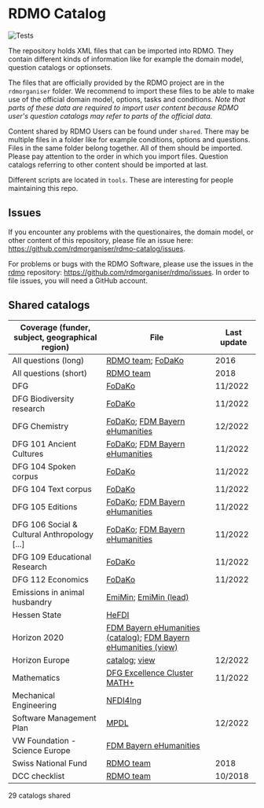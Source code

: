 # RDMO Catalog

![Tests](https://github.com/rdmorganiser/rdmo-catalog/actions/workflows/tests.yaml/badge.svg)

The repository holds XML files that can be imported into RDMO. They contain different kinds of information like for example the domain model, question catalogs or optionsets.

The files that are officially provided by the RDMO project are in the `rdmorganiser` folder. We recommend to import these files to be able to make use of the official domain model, options, tasks and conditions. *Note that parts of these data are required to import user content because RDMO user's question catalogs may refer to parts of the official data*.

Content shared by RDMO Users can be found under `shared`. There may be multiple files in a folder like for example conditions, options and questions. Files in the same folder belong together. All of them should be imported. Please pay attention to the order in which you import files. Question catalogs referring to other content should be imported at last.

Different scripts are located in `tools`. These are interesting for people maintaining this repo.

## Issues

If you encounter any problems with the questionaires, the domain model, or other content of this repository, please file an issue here: https://github.com/rdmorganiser/rdmo-catalog/issues.

For problems or bugs with the RDMO Software, please use the issues in the [rdmo](https://github.com/rdmorganiser/rdmo) repository: https://github.com/rdmorganiser/rdmo/issues. In order to file issues, you will need a GitHub account.

## Shared catalogs

| Coverage (funder, subject, geographical region) | File                                                                                                                                                                                                    | Last update |
| ----------------------------------------------- | ------------------------------------------------------------------------------------------------------------------------------------------------------------------------------------------------------- | ----------- |
| All questions (long)                            | [RDMO team](rdmorganiser/questions/rdmo.xml); [FoDaKo](shared/fodako/all_5.xml)                                                                                                                         | 2016        |
| All questions (short)                           | [RDMO team](rdmorganiser/questions/fhpshort.xml)                                                                                                                                                        | 2018        |
| DFG                                             | [FoDaKo](shared/fodako/dfg_5.xml)                                                                                                                                                                       | 11/2022     |
| DFG Biodiversity research                       | [FoDaKo](shared/fodako/biodiversity_dfg_5.xml)                                                                                                                                                          | 11/2022     |
| DFG Chemistry                                   | [FoDaKo](shared/fodako/chem_dfg_5.xml); [FDM Bayern eHumanities](shared/ub_fau_erlangen_nuernberg/dfg-chemie/dfg_Chemie.xml )                                                                           | 12/2022     |
| DFG 101 Ancient Cultures                        | [FoDaKo](shared/fodako/101_dfg_5.xml); [FDM Bayern eHumanities](shared/ub_fau_erlangen_nuernberg/dfg-alte-kulturen/dfg_alte_kulturen_fk101.xml)                                                         | 11/2022     |
| DFG 104 Spoken corpus                           | [FoDaKo](shared/fodako/spokencorpus_dfg_5.xml)                                                                                                                                                          | 11/2022     |
| DFG 104 Text corpus                             | [FoDaKo](shared/fodako/textcorpus_dfg_5.xml)                                                                                                                                                            | 11/2022     |
| DFG 105 Editions                                | [FoDaKo](shared/fodako/edition_dfg_5.xml); [FDM Bayern eHumanities](shared/ub_fau_erlangen_nuernberg/dfg-editionen/dfg_editions.xml)                                                                    | 11/2022     |
| DFG 106 Social & Cultural Anthropology [...]    | [FoDaKo](shared/fodako/106_dfg_5.xml); [FDM Bayern eHumanities](shared/ub_fau_erlangen_nuernberg/dfg-sozkulttheo/dfg_sozkulttheo_fk106.xml)                                                             | 11/2022     |
| DFG 109 Educational Research                    | [FoDaKo](shared/fodako/109_dfg_5.xml)                                                                                                                                                                   | 11/2022     |
| DFG 112 Economics                               | [FoDaKo](shared/fodako/112_dfg_5.xml)                                                                                                                                                                   | 11/2022     |
| Emissions in animal husbandry                   | [EmiMin](shared/EmiMin/publisso_terms4life_emiminV1_questions.xml); [EmiMin (lead)](shared/EmiMin/publisso_terms4life_emimin_lead_V1_questions.xml)                                                     |             |
| Hessen State                                    | [HeFDI](shared/HeFDI/4_hefdi_template_questions_1.4.xml)                                                                                                                                                |             |
| Horizon 2020                                    | [FDM Bayern eHumanities (catalog)](shared/ub_fau_erlangen_nuernberg/h2020-ehum/ehum_h2020_fragebogen.xml); [FDM Bayern eHumanities (view)](shared/ub_fau_erlangen_nuernberg/h2020-ehum/views_h2020.xml) |             |
| Horizon Europe                                  | [catalog](rdmorganiser/questions/horizon-europe.xml); [view](rdmorganiser/views/horizon-europe.xml)                                                                                                     | 12/2022     |
| Mathematics                                     | [DFG Excellence Cluster MATH+](shared/MATH+/mathplus_questions.xml)                                                                                                                                     | 11/2022     |
| Mechanical Engineering                          | [NFDI4Ing](shared/nfdi4ing/rdmo_mechanical_engineering/catalog_mb_20190124.xml)                                                                                                                         |             |
| Software Management Plan                        | [MPDL](shared/Max-Planck-Digital-Library/Software-Management-Plan/SMP-Questions.xml)                                                                                                                    | 12/2022             |
| VW Foundation - Science Europe                  | [FDM Bayern eHumanities](shared/ub_fau_erlangen_nuernberg/ScienceEurope_VW_Stiftung/catalog_VW_SE.xml)                                                                                                  |             |
| Swiss National Fund                             | [RDMO team](rdmorganiser/questions/snf.xml)                                                                                                                                                             | 2018        |
| DCC checklist                                   | [RDMO team](rdmorganiser/questions/dcc.xml)                                                                                                                                                             | 10/2018     |

29 catalogs shared
